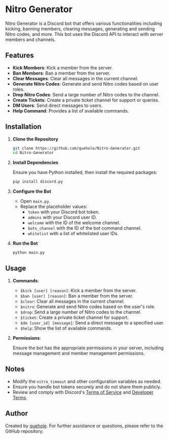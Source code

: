 # Nitro Generator

Nitro Generator is a Discord bot that offers various functionalities including kicking, banning members, clearing messages, generating and sending Nitro codes, and more. This bot uses the Discord API to interact with server members and channels.

## Features

- **Kick Members**: Kick a member from the server.
- **Ban Members**: Ban a member from the server.
- **Clear Messages**: Clear all messages in the current channel.
- **Generate Nitro Codes**: Generate and send Nitro codes based on user roles.
- **Drop Nitro Codes**: Send a large number of Nitro codes to the channel.
- **Create Tickets**: Create a private ticket channel for support or queries.
- **DM Users**: Send direct messages to users.
- **Help Command**: Provides a list of available commands.

## Installation

1. **Clone the Repository**

   ```bash
   git clone https://github.com/quehole/Nitro-Generator.git
   cd Nitro-Generator
   ```

2. **Install Dependencies**

   Ensure you have Python installed, then install the required packages:

   ```bash
   pip install discord.py
   ```

3. **Configure the Bot**

   - Open `main.py`.
   - Replace the placeholder values:
     - `token` with your Discord bot token.
     - `admins` with your Discord user ID.
     - `welcome` with the ID of the welcome channel.
     - `bots_channel` with the ID of the bot command channel.
     - `whitelist` with a list of whitelisted user IDs.

4. **Run the Bot**

   ```bash
   python main.py
   ```

## Usage

1. **Commands**:

   - `$kick [user] [reason]`: Kick a member from the server.
   - `$ban [user] [reason]`: Ban a member from the server.
   - `$clear`: Clear all messages in the current channel.
   - `$nitro`: Generate and send Nitro codes based on the user's role.
   - `$drop`: Send a large number of Nitro codes to the channel.
   - `$ticket`: Create a private ticket channel for support.
   - `$dm [user_id] [message]`: Send a direct message to a specified user.
   - `$help`: Show the list of available commands.

2. **Permissions**:

   Ensure the bot has the appropriate permissions in your server, including message management and member management permissions.

## Notes

- Modify the `nitro_timeout` and other configuration variables as needed.
- Ensure you handle bot tokens securely and do not share them publicly.
- Review and comply with Discord's [Terms of Service](https://discord.com/terms) and [Developer Terms](https://discord.com/developers/docs/legal).

## Author

Created by [quehole](https://github.com/quehole). For further assistance or questions, please refer to the GitHub repository.
